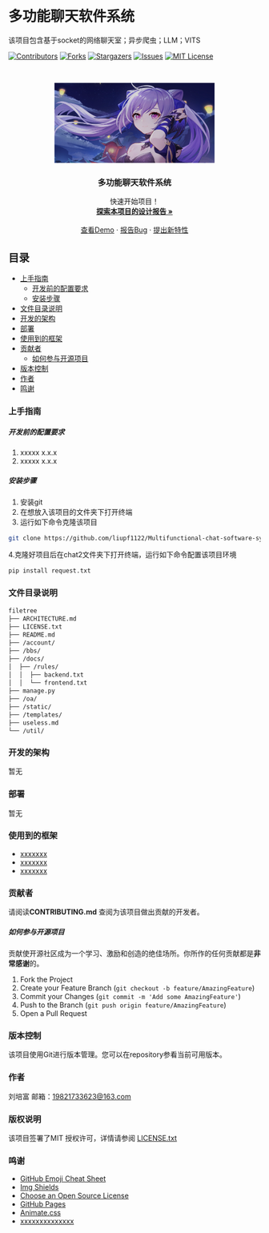 

# 多功能聊天软件系统

该项目包含基于socket的网络聊天室；异步爬虫；LLM；VITS

<!-- PROJECT SHIELDS -->

[![Contributors][contributors-shield]][contributors-url]
[![Forks][forks-shield]][forks-url]
[![Stargazers][stars-shield]][stars-url]
[![Issues][issues-shield]][issues-url]
[![MIT License][license-shield]][license-url]

<!-- PROJECT LOGO -->
<br />

<p align="center">
  <a href="https://github.com/liupf1122/Multifunctional-chat-software-system/main/">
    <img src="images/%E5%88%BB%E6%99%B4%E8%83%8C%E6%99%AF.png" alt="Logo" width="320" height="160">
  </a>

  <h3 align="center">多功能聊天软件系统</h3>
  <p align="center">
    快速开始项目！
    <br />
    <a href="https://github.com/liupf1122/Multifunctional-chat-software-system/blob/main/%E8%AE%BE%E8%AE%A1%E6%8A%A5%E5%91%8A.pdf"><strong>探索本项目的设计报告 »</strong></a>
    <br />
    <br />
    <a href="https://github.com/liupf1122/Multifunctional-chat-software-system/main/%E8%AE%BE%E8%AE%A1%E6%8A%A5%E5%91%8A.pdf">查看Demo</a>
    ·
    <a href="https://github.com/liupf1122/Multifunctional-chat-software-system/issues">报告Bug</a>
    ·
    <a href="https://github.com/liupf1122/Multifunctional-chat-software-system/issues">提出新特性</a>
  </p>

</p>


 
## 目录

- [上手指南](#上手指南)
  - [开发前的配置要求](#开发前的配置要求)
  - [安装步骤](#安装步骤)
- [文件目录说明](#文件目录说明)
- [开发的架构](#开发的架构)
- [部署](#部署)
- [使用到的框架](#使用到的框架)
- [贡献者](#贡献者)
  - [如何参与开源项目](#如何参与开源项目)
- [版本控制](#版本控制)
- [作者](#作者)
- [鸣谢](#鸣谢)

### 上手指南




##### 开发前的配置要求

1. xxxxx x.x.x
2. xxxxx x.x.x

##### **安装步骤**

1. 安装git
2. 在想放入该项目的文件夹下打开终端
3. 运行如下命令克隆该项目

```sh
git clone https://github.com/liupf1122/Multifunctional-chat-software-system.git
```

4.克隆好项目后在chat2文件夹下打开终端，运行如下命令配置该项目环境
```sh
pip install request.txt
```

### 文件目录说明

```
filetree 
├── ARCHITECTURE.md
├── LICENSE.txt
├── README.md
├── /account/
├── /bbs/
├── /docs/
│  ├── /rules/
│  │  ├── backend.txt
│  │  └── frontend.txt
├── manage.py
├── /oa/
├── /static/
├── /templates/
├── useless.md
└── /util/

```





### 开发的架构 

暂无

### 部署

暂无

### 使用到的框架

- [xxxxxxx](https://getbootstrap.com)
- [xxxxxxx](https://jquery.com)
- [xxxxxxx](https://laravel.com)

### 贡献者

请阅读**CONTRIBUTING.md** 查阅为该项目做出贡献的开发者。

##### 如何参与开源项目

贡献使开源社区成为一个学习、激励和创造的绝佳场所。你所作的任何贡献都是**非常感谢**的。


1. Fork the Project
2. Create your Feature Branch (`git checkout -b feature/AmazingFeature`)
3. Commit your Changes (`git commit -m 'Add some AmazingFeature'`)
4. Push to the Branch (`git push origin feature/AmazingFeature`)
5. Open a Pull Request



### 版本控制

该项目使用Git进行版本管理。您可以在repository参看当前可用版本。

### 作者
刘培富 邮箱：19821733623@163.com

### 版权说明

该项目签署了MIT 授权许可，详情请参阅 [LICENSE.txt](https://github.com/liupf1122/Multifunctional-chat-software-system/blob/main/LICENSE)

### 鸣谢


- [GitHub Emoji Cheat Sheet](https://www.webpagefx.com/tools/emoji-cheat-sheet)
- [Img Shields](https://shields.io)
- [Choose an Open Source License](https://choosealicense.com)
- [GitHub Pages](https://pages.github.com)
- [Animate.css](https://daneden.github.io/animate.css)
- [xxxxxxxxxxxxxx](https://connoratherton.com/loaders)

<!-- links -->
[your-project-path]:liupf1122/Multifunctional-chat-software-system
[contributors-shield]: https://img.shields.io/github/contributors/liupf1122/Multifunctional-chat-software-system.svg?style=flat-square
[contributors-url]: https://github.com/liupf1122/Multifunctional-chat-software-system/graphs/contributors
[forks-shield]: https://img.shields.io/github/forks/liupf1122/Multifunctional-chat-software-system.svg?style=flat-square
[forks-url]: https://github.com/liupf1122/Multifunctional-chat-software-system/network/members
[stars-shield]: https://img.shields.io/github/stars/liupf1122/Multifunctional-chat-software-system.svg?style=flat-square
[stars-url]: https://github.com/liupf1122/Multifunctional-chat-software-system/stargazers
[issues-shield]: https://img.shields.io/github/issues/liupf1122/Multifunctional-chat-software-system.svg?style=flat-square
[issues-url]: https://img.shields.io/github/issues/liupf1122/Multifunctional-chat-software-system.svg
[license-shield]: https://img.shields.io/github/license/liupf1122/Multifunctional-chat-software-system.svg?style=flat-square
[license-url]: https://github.com/liupf1122/Multifunctional-chat-software-system/blob/main/LICENSE
[linkedin-shield]: https://img.shields.io/badge/-LinkedIn-black.svg?style=flat-square&logo=linkedin&colorB=555
[linkedin-url]: https://linkedin.com/in/shaojintian
